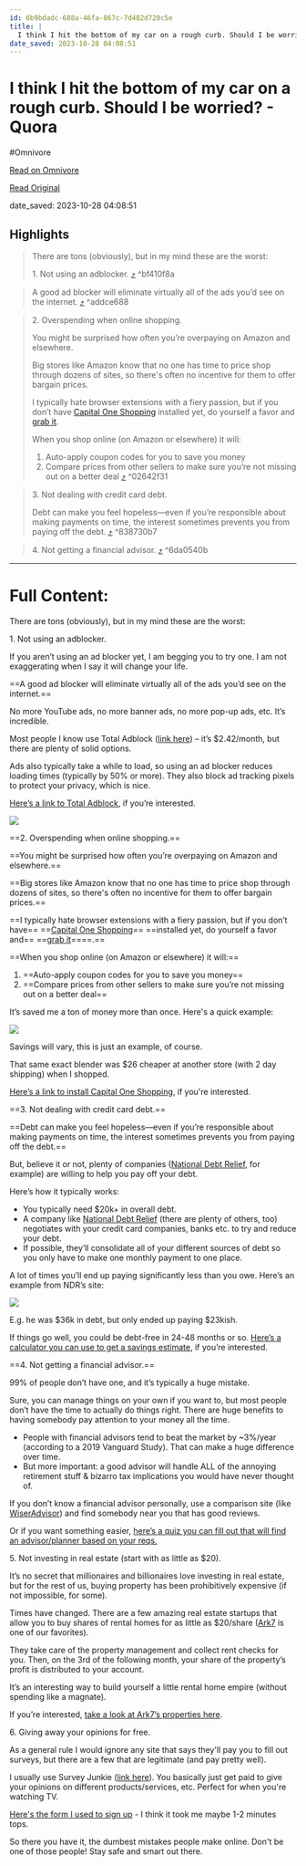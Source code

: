 ```yaml
---
id: 6b9bdadc-688a-46fa-867c-7d482d720c5e
title: |
  I think I hit the bottom of my car on a rough curb. Should I be worried? - Quora
date_saved: 2023-10-28 04:08:51
---
```


# I think I hit the bottom of my car on a rough curb. Should I be worried? - Quora
#Omnivore

[Read on Omnivore](https://omnivore.app/me/https-www-quora-com-i-think-i-hit-the-bottom-of-my-car-on-a-roug-18b75540edc)

[Read Original](https://www.quora.com/I-think-I-hit-the-bottom-of-my-car-on-a-rough-curb-Should-I-be-worried)

date_saved: 2023-10-28 04:08:51


## Highlights

> There are tons (obviously), but in my mind these are the worst:
> 
> 1\. Not using an adblocker. [⤴️](https://omnivore.app/me/https-www-quora-com-i-think-i-hit-the-bottom-of-my-car-on-a-roug-18b75540edc#bf410f8a-cedf-464a-9580-dee5fe58a77d)  ^bf410f8a

> A good ad blocker will eliminate virtually all of the ads you’d see on the internet. [⤴️](https://omnivore.app/me/https-www-quora-com-i-think-i-hit-the-bottom-of-my-car-on-a-roug-18b75540edc#addce688-4470-4b06-af27-5c681b7bafc4)  ^addce688

> 2\. Overspending when online shopping.
> 
> You might be surprised how often you’re overpaying on Amazon and elsewhere.
> 
> Big stores like Amazon know that no one has time to price shop through dozens of sites, so there's often no incentive for them to offer bargain prices.
> 
> I typically hate browser extensions with a fiery passion, but if you don’t have [Capital One Shopping](https://betterbuck.net/view-desktop.php?offer=capitalone&country=USA&subid=Q-Dumbest-Internet-Mistakes "betterbuck.net") installed yet, do yourself a favor and [grab it](https://betterbuck.net/view-desktop.php?offer=capitalone&country=USA&subid=Q-Dumbest-Internet-Mistakes "betterbuck.net").
> 
> When you shop online (on Amazon or elsewhere) it will:
> 
> 1. Auto-apply coupon codes for you to save you money
> 2. Compare prices from other sellers to make sure you’re not missing out on a better deal [⤴️](https://omnivore.app/me/https-www-quora-com-i-think-i-hit-the-bottom-of-my-car-on-a-roug-18b75540edc#02642f31-8873-493f-a548-d0a86ff3afc4)  ^02642f31

> 3\. Not dealing with credit card debt.
> 
> Debt can make you feel hopeless—even if you’re responsible about making payments on time, the interest sometimes prevents you from paying off the debt. [⤴️](https://omnivore.app/me/https-www-quora-com-i-think-i-hit-the-bottom-of-my-car-on-a-roug-18b75540edc#838730b7-0efc-42f5-b011-a2f85d014156)  ^838730b7

> 4\. Not getting a financial advisor. [⤴️](https://omnivore.app/me/https-www-quora-com-i-think-i-hit-the-bottom-of-my-car-on-a-roug-18b75540edc#6da0540b-aea1-4729-8484-f0202a654cf6)  ^6da0540b


--- 

# Full Content: 

There are tons (obviously), but in my mind these are the worst:

1\. Not using an adblocker.

If you aren’t using an ad blocker yet, I am begging you to try one. I am not exaggerating when I say it will change your life.

==A good ad blocker will eliminate virtually all of the ads you’d see on the internet.==

No more YouTube ads, no more banner ads, no more pop-up ads, etc. It’s incredible.

Most people I know use Total Adblock ([link here](https://betterbuck.net/view-tab.php?offer=totaladblock&country=USA&subid=Q-Dumbest-Internet-Mistakes "betterbuck.net")) – it’s $2.42/month, but there are plenty of solid options.

Ads also typically take a while to load, so using an ad blocker reduces loading times (typically by 50% or more). They also block ad tracking pixels to protect your privacy, which is nice.

[Here’s a link to Total Adblock](https://betterbuck.net/view-tab.php?offer=totaladblock&country=USA&subid=Q-Dumbest-Internet-Mistakes "betterbuck.net"), if you’re interested.

![](https://proxy-prod.omnivore-image-cache.app/602x602,sobE-F9GPn-EZzpUvnuWsgZQknsaA_s_Wx3KKO8210G4/https://qph.cf2.quoracdn.net/main-qimg-878b8b70f6537592d22e058a0c9c8eb6)

==2. Overspending when online shopping.==

==You might be surprised how often you’re overpaying on Amazon and elsewhere.==

==Big stores like Amazon know that no one has time to price shop through dozens of sites, so there's often no incentive for them to offer bargain prices.==

==I typically hate browser extensions with a fiery passion, but if you don’t have== ==[Capital One Shopping](https://betterbuck.net/view-desktop.php?offer=capitalone&country=USA&subid=Q-Dumbest-Internet-Mistakes "betterbuck.net")== ==installed yet, do yourself a favor and== ==[grab it](https://betterbuck.net/view-desktop.php?offer=capitalone&country=USA&subid=Q-Dumbest-Internet-Mistakes "betterbuck.net")====.==

==When you shop online (on Amazon or elsewhere) it will:==

1. ==Auto-apply coupon codes for you to save you money==
2. ==Compare prices from other sellers to make sure you’re not missing out on a better deal==

It’s saved me a ton of money more than once. Here's a quick example:

![](https://proxy-prod.omnivore-image-cache.app/602x0,slHwrpZ5PfW2fOeoyeWI51sZLzenYlJBuuRH3cu6ILKc/https://qph.cf2.quoracdn.net/main-qimg-98b01b6408595261b1eaaa0e052398a0)

Savings will vary, this is just an example, of course.

That same exact blender was $26 cheaper at another store (with 2 day shipping) when I shopped.

[Here’s a link to install Capital One Shopping](https://betterbuck.net/view-desktop.php?offer=capitalone&country=USA&subid=Q-Dumbest-Internet-Mistakes "betterbuck.net"), if you're interested.

==3. Not dealing with credit card debt.==

==Debt can make you feel hopeless—even if you’re responsible about making payments on time, the interest sometimes prevents you from paying off the debt.==

But, believe it or not, plenty of companies ([National Debt Relief](https://betterbuck.net/view-desktop.php?offer=ndr&country=USA&subid=Q-Dumbest-Internet-Mistakes "betterbuck.net"), for example) are willing to help you pay off your debt.

Here’s how it typically works:

* You typically need $20k+ in overall debt.
* A company like [National Debt Relief](https://betterbuck.net/view-desktop.php?offer=ndr&country=USA&subid=Q-Dumbest-Internet-Mistakes "betterbuck.net") (there are plenty of others, too) negotiates with your credit card companies, banks etc. to try and reduce your debt.
* If possible, they’ll consolidate all of your different sources of debt so you only have to make one monthly payment to one place.

A lot of times you’ll end up paying significantly less than you owe. Here’s an example from NDR’s site:

![](https://proxy-prod.omnivore-image-cache.app/602x0,sC0FpvGjnMaw6yiUEd4LMk93HMFUMBqtZb5FWZPA1j5Y/https://qph.cf2.quoracdn.net/main-qimg-336a5fa2125797ff4148e3b33d2e179b)

E.g. he was $36k in debt, but only ended up paying $23kish.

If things go well, you could be debt-free in 24-48 months or so. [Here’s a calculator you can use to get a savings estimate](https://betterbuck.net/view-desktop.php?offer=ndr&country=USA&subid=Q-Dumbest-Internet-Mistakes "betterbuck.net"), if you’re interested.

==4. Not getting a financial advisor.==

99% of people don’t have one, and it’s typically a huge mistake.

Sure, you can manage things on your own if you want to, but most people don’t have the time to actually do things right. There are huge benefits to having somebody pay attention to your money all the time.

* People with financial advisors tend to beat the market by \~3%/year (according to a 2019 Vanguard Study). That can make a huge difference over time.
* But more important: a good advisor will handle ALL of the annoying retirement stuff & bizarro tax implications you would have never thought of.

If you don’t know a financial advisor personally, use a comparison site (like [WiserAdvisor](https://betterbuck.net/view-desktop.php?offer=wiser&country=USA&subid=Q-Dumbest-Internet-Mistakes "betterbuck.net")) and find somebody near you that has good reviews.

Or if you want something easier, [here’s a quiz you can fill out that will find an advisor/planner based on your reqs.](https://betterbuck.net/view-desktop.php?offer=wiser&country=USA&subid=Q-Dumbest-Internet-Mistakes "betterbuck.net")

5\. Not investing in real estate (start with as little as $20).

It’s no secret that millionaires and billionaires love investing in real estate, but for the rest of us, buying property has been prohibitively expensive (if not impossible, for some).

Times have changed. There are a few amazing real estate startups that allow you to buy shares of rental homes for as little as $20/share ([Ark7](https://betterbuck.net/view-desktop.php?offer=ark7&country=USA&subid=Q-Dumbest-Internet-Mistakes "betterbuck.net") is one of our favorites).

They take care of the property management and collect rent checks for you. Then, on the 3rd of the following month, your share of the property’s profit is distributed to your account.

It’s an interesting way to build yourself a little rental home empire (without spending like a magnate).

If you’re interested, [take a look at Ark7’s properties here](https://betterbuck.net/view-desktop.php?offer=ark7&country=USA&subid=Q-Dumbest-Internet-Mistakes "betterbuck.net").

6\. Giving away your opinions for free.

As a general rule I would ignore any site that says they'll pay you to fill out surveys, but there are a few that are legitimate (and pay pretty well).

I usually use Survey Junkie ([link here](https://betterbuck.net/view-desktop.php?offer=survey-junkie&country=USA&subid=Q-Dumbest-Internet-Mistakes "betterbuck.net")). You basically just get paid to give your opinions on different products/services, etc. Perfect for when you're watching TV.

[Here's the form I used to sign up](https://betterbuck.net/view-desktop.php?offer=survey-junkie&country=USA&subid=Q-Dumbest-Internet-Mistakes "betterbuck.net") \- I think it took me maybe 1-2 minutes tops.

So there you have it, the dumbest mistakes people make online. Don't be one of those people! Stay safe and smart out there.
